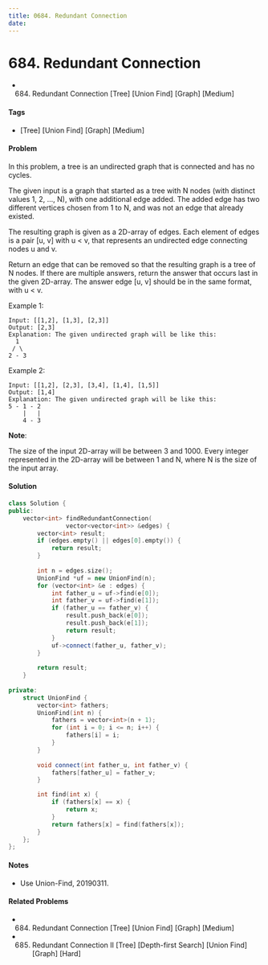 ```yaml
---
title: 0684. Redundant Connection
date: 
---
```


# 684. Redundant Connection
- 684. Redundant Connection [Tree] [Union Find] [Graph] [Medium]

#### Tags
- [Tree] [Union Find] [Graph] [Medium]

#### Problem
In this problem, a tree is an undirected graph that is connected and has no cycles.

The given input is a graph that started as a tree with N nodes (with distinct values 1, 2, ..., N), with one additional edge added. The added edge has two different vertices chosen from 1 to N, and was not an edge that already existed.

The resulting graph is given as a 2D-array of edges. Each element of edges is a pair [u, v] with u < v, that represents an undirected edge connecting nodes u and v.

Return an edge that can be removed so that the resulting graph is a tree of N nodes. If there are multiple answers, return the answer that occurs last in the given 2D-array. The answer edge [u, v] should be in the same format, with u < v.

Example 1:

    Input: [[1,2], [1,3], [2,3]]
    Output: [2,3]
    Explanation: The given undirected graph will be like this:
      1
     / \
    2 - 3

Example 2:

    Input: [[1,2], [2,3], [3,4], [1,4], [1,5]]
    Output: [1,4]
    Explanation: The given undirected graph will be like this:
    5 - 1 - 2
        |   |
        4 - 3

**Note**:

The size of the input 2D-array will be between 3 and 1000.
Every integer represented in the 2D-array will be between 1 and N, where N is the size of the input array.

#### Solution
``` C++
class Solution {
public:
    vector<int> findRedundantConnection(
                vector<vector<int>> &edges) {
        vector<int> result;
        if (edges.empty() || edges[0].empty()) {
            return result;
        }
        
        int n = edges.size();
        UnionFind *uf = new UnionFind(n);
        for (vector<int> &e : edges) {
            int father_u = uf->find(e[0]);
            int father_v = uf->find(e[1]);
            if (father_u == father_v) {
                result.push_back(e[0]);
                result.push_back(e[1]);
                return result;
            }
            uf->connect(father_u, father_v);
        }
        
        return result;
    }
    
private:
    struct UnionFind {
        vector<int> fathers;
        UnionFind(int n) {
            fathers = vector<int>(n + 1);
            for (int i = 0; i <= n; i++) {
                fathers[i] = i;
            }
        }
        
        void connect(int father_u, int father_v) {
            fathers[father_u] = father_v;
        }

        int find(int x) {
            if (fathers[x] == x) {
                return x;
            }
            return fathers[x] = find(fathers[x]);
        }
    };
};
```

#### Notes
- Use Union-Find, 20190311.

#### Related Problems
- 684. Redundant Connection [Tree] [Union Find] [Graph] [Medium]
- 685. Redundant Connection II [Tree] [Depth-first Search] [Union Find] [Graph] [Hard]
